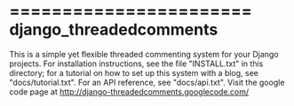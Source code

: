 =======================
django_threadedcomments
=======================
This is a simple yet flexible threaded commenting system for your Django
projects.
For installation instructions, see the file "INSTALL.txt" in this
directory; for a tutorial on how to set up this system with a blog, see
"docs/tutorial.txt". For an API reference, see "docs/api.txt".
Visit the google code page at http://django-threadedcomments.googlecode.com/
